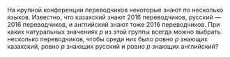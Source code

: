 На крупной конференции переводчиков некоторые знают по несколько языков. Известно, что казахский знают 2016 переводчиков, русский — 2016 переводчиков, и английский знают тоже 2016 переводчиков. При каких натуральных значениях $p$ из этой группы всегда можно выбрать несколько переводчиков, чтобы среди них было ровно $p$ знающих казахский, ровно $p$ знающих русский и ровно $p$ знающих английский?